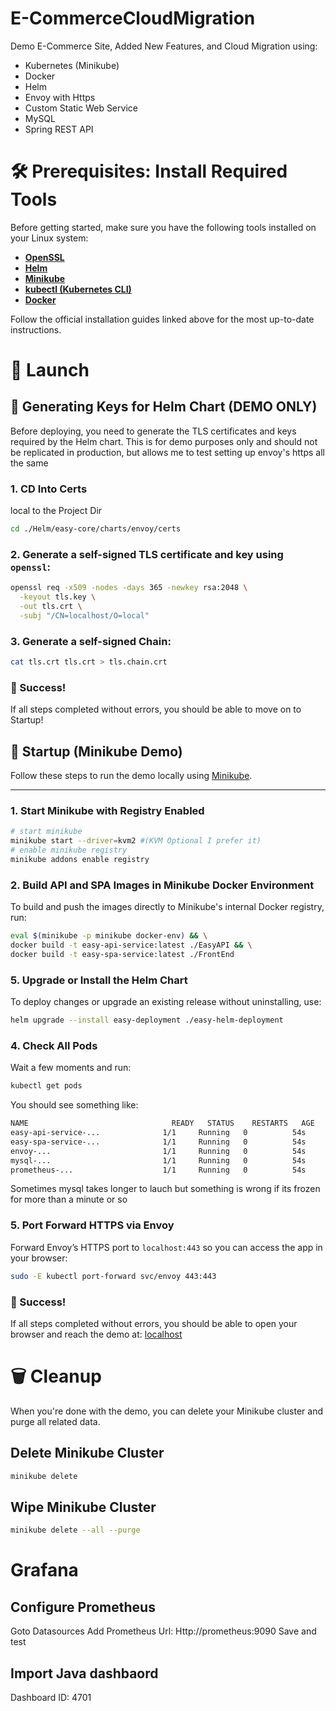 # E-CommerceCloudMigration
Demo E-Commerce Site, Added New Features, and Cloud Migration using:
- Kubernetes (Minikube)
- Docker
- Helm
- Envoy with Https
- Custom Static Web Service
- MySQL
- Spring REST API
# 🛠️ Prerequisites: Install Required Tools

Before getting started, make sure you have the following tools installed on your Linux system:

- **[OpenSSL](https://www.openssl.org/source/)**
- **[Helm](https://helm.sh/docs/intro/install/)**
- **[Minikube](https://minikube.sigs.k8s.io/docs/start/)**
- **[kubectl (Kubernetes CLI)](https://kubernetes.io/docs/tasks/tools/#kubectl)**
- **[Docker](https://docs.docker.com/engine/install/)**
  
Follow the official installation guides linked above for the most up-to-date instructions.
# 🚀  Launch
## 🔐 Generating Keys for Helm Chart (DEMO ONLY)

Before deploying, you need to generate the TLS certificates and keys required by the Helm chart.
This is for demo purposes only and should not be replicated in production, but allows me to test setting up envoy's https all the same

### 1. CD Into Certs
local to the Project Dir
```bash
cd ./Helm/easy-core/charts/envoy/certs
```

### 2. Generate a self-signed TLS certificate and key using `openssl`:

```bash
openssl req -x509 -nodes -days 365 -newkey rsa:2048 \
  -keyout tls.key \
  -out tls.crt \
  -subj "/CN=localhost/O=local"
```

### 3. Generate a self-signed Chain:

```bash
cat tls.crt tls.crt > tls.chain.crt
```

### 🎉 Success!

If all steps completed without errors, you should be able to move on to Startup!


## 🔌 Startup (Minikube Demo)

Follow these steps to run the demo locally using [Minikube](https://minikube.sigs.k8s.io/).

---

### 1. Start Minikube with Registry Enabled

```bash
# start minikube
minikube start --driver=kvm2 #(KVM Optional I prefer it)
# enable minikube registry
minikube addons enable registry
```
### 2. Build API and SPA Images in Minikube Docker Environment

To build and push the images directly to Minikube's internal Docker registry, run:

```bash
eval $(minikube -p minikube docker-env) && \
docker build -t easy-api-service:latest ./EasyAPI && \
docker build -t easy-spa-service:latest ./FrontEnd
```
### 5. Upgrade or Install the Helm Chart

To deploy changes or upgrade an existing release without uninstalling, use:

```bash
helm upgrade --install easy-deployment ./easy-helm-deployment
```

### 4. Check All Pods
Wait a few moments and run:
```bash
kubectl get pods
```

You should see something like:
```bash
NAME                                READY   STATUS    RESTARTS   AGE
easy-api-service-...              1/1     Running   0          54s
easy-spa-service-...              1/1     Running   0          54s
envoy-...                         1/1     Running   0          54s
mysql-...                         1/1     Running   0          54s
prometheus-...                    1/1     Running   0          54s
```

Sometimes mysql takes longer to lauch but something is wrong if its frozen for more than a minute or so

### 5. Port Forward HTTPS via Envoy

Forward Envoy’s HTTPS port to `localhost:443` so you can access the app in your browser:

```bash
sudo -E kubectl port-forward svc/envoy 443:443
```
### 🎉 Success!

If all steps completed without errors, you should be able to open your browser and reach the demo at: [localhost](https://localhost/)

# 🗑️ Cleanup

When you're done with the demo, you can delete your Minikube cluster and purge all related data.

## Delete Minikube Cluster
```bash
minikube delete
```
## Wipe Minikube Cluster
```bash
minikube delete --all --purge
```

# Grafana
## Configure Prometheus
Goto Datasources
Add Prometheus
Url: Http://prometheus:9090
Save and test
## Import Java dashbaord
Dashboard ID: 4701
